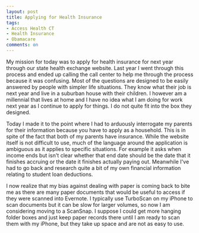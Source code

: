 ```yaml
---
layout: post
title: Applying for Health Insurance
tags: 
- Access Health CT
- Health Insurance
- Obamacare
comments: on
---
```

My mission for today was to apply for health insurance for next year through our state health exchange website. Last year I went through this process and ended up calling the call center to help me through the process because it was confusing. Most of the questions are designed to be easily answered by people with simpler life situations. They know what their job is next year and live in a suburban house with their children. I however am a millennial that lives at home and I have no idea what I am doing for work next year as I continue to apply for things. I do not quite fit into the box they designed.

Today I made it to the point where I had to arduously interrogate my parents for their information because you have to apply as a household. This is in spite of the fact that both of my parents have insurance. While the website itself is not difficult to use, much of the language around the application is ambiguous as it applies to specific situations. For example it asks when income ends but isn't clear whether that end date should be the date that it finishes accruing or the date it finishes actually paying out. Meanwhile I've had to go back and research quite a bit of my own financial information relating to student loan deductions. 

I now realize that my bias against dealing with paper is coming back to bite me as there are many paper documents that would be useful to access if they were scanned into Evernote. I typically use TurboScan on my iPhone to scan documents but it can be slow for larger volumes, so now I am considering moving to a ScanSnap. I suppose I could get more hanging folder boxes and just keep paper records there until I am ready to scan them with my iPhone, but they take up space and are not as easy to use. 